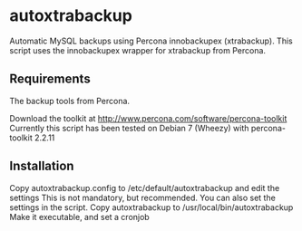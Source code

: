 autoxtrabackup
==============

Automatic MySQL backups using Percona innobackupex (xtrabackup).
This script uses the innobackupex wrapper for xtrabackup from Percona.

Requirements
------------
The backup tools from Percona.

Download the toolkit at http://www.percona.com/software/percona-toolkit
Currently this script has been tested on Debian 7 (Wheezy) with percona-toolkit 2.2.11

Installation
------------
Copy autoxtrabackup.config to /etc/default/autoxtrabackup and edit the settings
  This is not mandatory, but recommended. You can also set the settings in the script.
Copy autoxtrabackup to /usr/local/bin/autoxtrabackup
Make it executable, and set a cronjob
